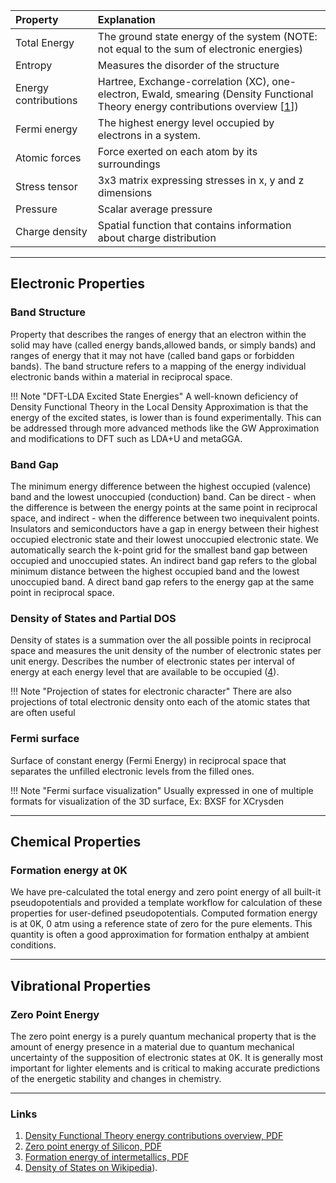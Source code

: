 <!-- by MH -->


| Property | Explanation |
|:---------------|:------------|
| Total Energy   | The ground state energy of the system (NOTE: not equal to the sum of electronic energies)|
|Entropy|Measures the disorder of the structure|
|Energy contributions|Hartree, Exchange-correlation (XC), one-electron, Ewald, smearing (Density Functional Theory energy contributions overview [[1](#links)])|
|Fermi energy|The highest energy level occupied by electrons in a system.|
|Atomic forces|Force exerted on each atom by its surroundings|
|Stress tensor|3x3 matrix expressing stresses in x, y and z dimensions|
|Pressure|Scalar average pressure|
|Charge density|Spatial function that contains information about charge distribution|

<hr>

## Electronic Properties

### Band Structure
Property that describes the ranges of energy that an electron within the solid may have (called energy bands,allowed bands, or simply bands) and ranges of energy that it may not have (called band gaps or forbidden bands).  The band structure refers to a mapping of the energy individual electronic bands within a material in reciprocal space.

!!! Note "DFT-LDA Excited State Energies"
    A well-known deficiency of Density Functional Theory in the Local Density Approximation is that the energy of the excited states, is lower than is found experimentally.  This can be addressed through more advanced methods like the GW Approximation and modifications to DFT such as LDA+U and metaGGA.

### Band Gap
The minimum energy difference between the highest occupied (valence) band and the lowest unoccupied (conduction) band.  Can be direct - when the difference is between the energy points at the same point in reciprocal space, and indirect - when the difference between two inequivalent points.  Insulators and semiconductors have a gap in energy between their highest occupied electronic state and their lowest unoccupied electronic state.  We automatically search the k-point grid for the smallest band gap between occupied and unoccupied states.  An indirect band gap refers to the global minimum distance between the highest occupied band and the lowest unoccupied band.  A direct band gap refers to the energy gap at the same point in reciprocal space.

### Density of States and Partial DOS
Density of states is a summation over the all possible points in reciprocal space and measures the unit density of the number of electronic states per unit energy.  Describes the number of electronic states per interval of energy at each energy level that are available to be occupied ([4](#links)).

!!! Note "Projection of states for electronic character"
    There are also projections of total electronic density onto each of the atomic states that are often useful

### Fermi surface
Surface of constant energy (Fermi Energy) in reciprocal space that separates the unfilled electronic levels from the filled ones.

!!! Note "Fermi surface visualization"
    Usually expressed in one of multiple formats for visualization of the 3D surface, Ex: BXSF for XCrysden

<hr>

## Chemical Properties

### Formation energy at 0K
We have pre-calculated the total energy and zero point energy of all built-it pseudopotentials and provided a template workflow for calculation of these properties for user-defined pseudopotentials.  Computed formation energy is at 0K, 0 atm using a reference state of zero for the pure elements. This quantity is often a good approximation for formation enthalpy at ambient conditions.

<hr>

## Vibrational Properties

### Zero Point Energy
The zero point energy is a purely quantum mechanical property that is the amount of energy presence in a material due to quantum mechanical uncertainty of the supposition of electronic states at 0K.  It is generally most important for lighter elements and is critical to making accurate predictions of the energetic stability and changes in chemistry.

<hr>

### Links

1. [Density Functional Theory energy contributions overview, PDF](http://elk.sourceforge.net/CECAM/Burke-DFT.pdf)
2. [Zero point energy of Silicon, PDF](http://www.sciencedirect.com/science/article/pii/S0009261414002425)
3. [Formation energy of intermetallics, PDF](http://www.sciencedirect.com/science/article/pii/S096697951200252X)
4. [Density of States on Wikipedia](https://en.wikipedia.org/wiki/Density_of_states)).
